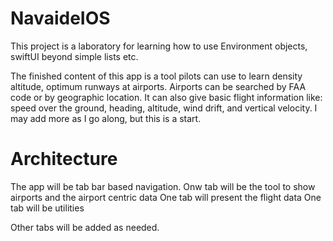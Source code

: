 # NavaideIOS
This project is a laboratory for learning how to use Environment objects, swiftUI beyond simple lists etc. 

The finished content of this app is a tool pilots can use to learn density altitude, optimum runways at airports. Airports can be searched by FAA code or by geographic location. It can also give basic flight information like: speed over the ground, heading, altitude, wind drift, and vertical velocity. I may add more as I go along, but this is a start.

# Architecture
The app will be tab bar based navigation.
Onw tab will be the tool to show airports and the airport centric data
One tab will present the flight data
One tab will be utilities

Other tabs will be added as needed.
